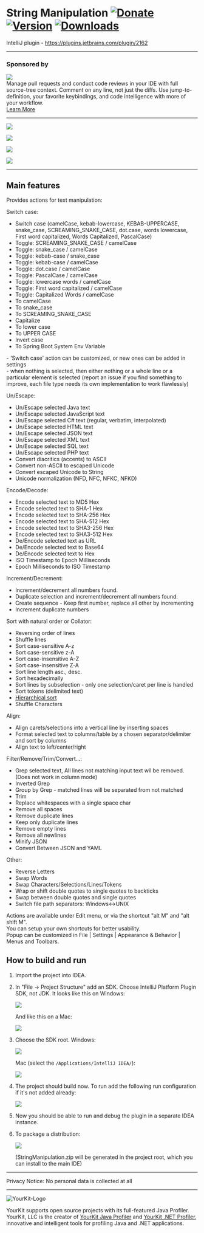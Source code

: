 String Manipulation [![Donate][badge-paypal-img]][badge-paypal] [![Version](http://phpstorm.espend.de/badge/2162/version)](https://plugins.jetbrains.com/plugin/2162)
[![Downloads](http://phpstorm.espend.de/badge/2162/downloads)](https://plugins.jetbrains.com/plugin/2162)
==================  


IntelliJ plugin - https://plugins.jetbrains.com/plugin/2162

---                    

### Sponsored by

<p><a title="Try CodeStream" href="https://sponsorlink.codestream.com/?utm_source=jbmarket&amp;utm_campaign=vojta_string&amp;utm_medium=banner"><img src="https://alt-images.codestream.com/codestream_logo_vojta_string.png"></a><br>
Manage pull requests and conduct code reviews in your IDE with full source-tree context. Comment on any line, not just the diffs. Use jump-to-definition, your favorite keybindings, and code intelligence with more of your workflow.<br>
<a title="Try CodeStream" href="https://sponsorlink.codestream.com/?utm_source=jbmarket&amp;utm_campaign=vojta_string&amp;utm_medium=banner">Learn More</a></p> 

---    

![](images/case.gif)

![](images/alignCaretsSelections.gif)

![](images/alignCarets.gif)

![](images/alignColumns.gif)


***    

## Main features

Provides actions for text manipulation:

<p>
    <p>
        Switch case:
        <ul>
            <li>Switch case (camelCase, kebab-lowercase, KEBAB-UPPERCASE, snake_case, SCREAMING_SNAKE_CASE, dot.case,
					words lowercase, First word capitalized, Words Capitalized, PascalCase)
            </li>
               <li>Toggle: SCREAMING_SNAKE_CASE / camelCase</li>
               <li>Toggle: snake_case / camelCase</li>
               <li>Toggle: kebab-case / snake_case</li>
               <li>Toggle: kebab-case / camelCase</li>
               <li>Toggle: dot.case / camelCase</li>
               <li>Toggle: PascalCase / camelCase</li>
               <li>Toggle: lowercase words / camelCase</li>
               <li>Toggle: First word capitalized / camelCase</li>
               <li>Toggle: Capitalized Words / camelCase</li>
               <li>To camelCase</li>
               <li>To snake_case</li>
               <li>To SCREAMING_SNAKE_CASE</li>
               <li>Capitalize</li>
               <li>To lower case</li>
            <li>To UPPER CASE</li>
            <li>Invert case</li>
            <li>To Spring Boot System Env Variable</li>
        </ul>
- 'Switch case' action can be customized, or new ones can be added in settings<br>
- when nothing is selected, then either nothing or a whole line or a particular element is selected (report an issue if you find something to improve, each file type needs its own implementation to work flawlessly)</li>
    </p>
    <p>
        Un/Escape:
        <ul>
            <li>Un/Escape selected Java text</li>
            <li>Un/Escape selected JavaScript text</li>
            <li>Un/Escape selected C# text (regular, verbatim, interpolated)</li>
            <li>Un/Escape selected HTML text</li>
            <li>Un/Escape selected JSON text</li>
            <li>Un/Escape selected XML text</li>
            <li>Un/Escape selected SQL text</li>
            <li>Un/Escape selected PHP text</li>
            <li>Convert diacritics (accents) to ASCII</li>
            <li>Convert non-ASCII to escaped Unicode</li>
            <li>Convert escaped Unicode to String</li>
            <li>Unicode normalization (NFD, NFC, NFKC, NFKD)</li>
        </ul>
    </p>
    <p>
        Encode/Decode:
        <ul>
            <li>Encode selected text to MD5 Hex</li>
            <li>Encode selected text to SHA-1 Hex</li>
            <li>Encode selected text to SHA-256 Hex</li>
            <li>Encode selected text to SHA-512 Hex</li>
            <li>Encode selected text to SHA3-256 Hex</li>
            <li>Encode selected text to SHA3-512 Hex</li>
            <li>De/Encode selected text as URL</li>
            <li>De/Encode selected text to Base64</li>           
            <li>De/Encode selected text to Hex</li>
            <li>ISO Timestamp to Epoch Milliseconds</li>
            <li>Epoch Milliseconds to ISO Timestamp</li>
    </ul>
    </p>
    <p>
        Increment/Decrement:
        <ul>
            <li>Increment/decrement all numbers found.</li>
            <li>Duplicate selection and increment/decrement all numbers found.</li>	
            <li>Create sequence - Keep first number, replace all other by incrementing</li>	
            <li>Increment duplicate numbers</li>	
        </ul>
    </p>
    <p>
        Sort with natural order or Collator:
        <ul>
            <li>Reversing order of lines</li>
            <li>Shuffle lines</li>
            <li>Sort case-sensitive A-z</li>
            <li>Sort case-sensitive z-A</li>
            <li>Sort case-insensitive A-Z</li>
            <li>Sort case-insensitive Z-A</li>
            <li>Sort line length asc., desc.</li>
            <li>Sort hexadecimally</li>
            <li>Sort lines by subselection - only one selection/caret per line is handled</li>
            <li>Sort tokens (delimited text)</li>
            <li><a href="https://github.com/krasa/StringManipulation/wiki/Hierarchical-sort/">Hierarchical sort</a></li>
            <li>Shuffle Characters</li>
       </ul>
    </p>
    <p>
        Align:
        <ul>
            <li>Align carets/selections into a vertical line by inserting spaces</li>
            <li>Format selected text to columns/table by a chosen separator/delimiter and sort by columns</li>
            <li>Align text to left/center/right</li>
        </ul>
    </p>
    <p>
        Filter/Remove/Trim/Convert...:
        <ul>
            <li>Grep selected text, All lines not matching input text wil be removed.
                (Does not work in column mode)
            </li>
            <li>Inverted Grep</li>
            <li>Group by Grep - matched lines will be separated from not matched</li>
            <li>Trim</li>
            <li>Replace whitespaces with a single space char</li>
            <li>Remove all spaces</li>
            <li>Remove duplicate lines</li>
            <li>Keep only duplicate lines</li>
            <li>Remove empty lines</li>
            <li>Remove all newlines</li>
            <li>Minify JSON</li>
            <li>Convert Between JSON and YAML</li>
   </ul>
    </p>
    <p>
        Other:
        <ul>
            <li>Reverse Letters</li>
            <li>Swap Words</li>
            <li>Swap Characters/Selections/Lines/Tokens</li>
            <li>Wrap or shift double quotes to single quotes to backticks</li>
            <li>Swap between double quotes and single quotes</li>
            <li>Switch file path separators: Windows&lt;-&gt;UNIX</li>
        </ul>
    </p>
    <p>Actions are available under Edit menu, or via the shortcut "alt M" and "alt shift M".
			<br>You can setup your own shortcuts for better usability.
			<br>Popup can be customized in File | Settings | Appearance & Behavior | Menus and Toolbars.
    </p>
</p>


## How to build and run

1. Import the project into IDEA.

2. In "File -> Project Structure" add an SDK. Choose IntelliJ Platform Plugin SDK, not JDK. It looks like this on Windows:

    ![](images/add-plugin-sdk-win.png)

    And like this on a Mac:

    ![](images/add-plugin-sdk-mac.png)

3. Choose the SDK root. Windows:

    ![](images/select-sdk-root-win.png)

   Mac (select the `/Applications/IntelliJ IDEA/`):

   ![](images/select-sdk-root-mac.png)

4. The project should build now. To run add the following run configuration if it's not added already:

   ![](images/run-configuration.png)

5. Now you should be able to run and debug the plugin in a separate IDEA instance.

6. To package a distribution:

   ![](images/deployment.png)
   
   (StringManipulation.zip will be generated in the project root, which you can install to the main IDE)

------

Privacy Notice: No personal data is collected at all

------
![YourKit-Logo](https://www.yourkit.com/images/yklogo.png)

YourKit supports open source projects with its full-featured Java Profiler. YourKit, LLC is the creator
of [YourKit Java Profiler](https://www.yourkit.com/java/profiler/)
and [YourKit .NET Profiler](https://www.yourkit.com/.net/profiler/), innovative and intelligent tools for profiling Java
and .NET applications.


[badge-paypal-img]:       https://img.shields.io/badge/donate-paypal-green.svg
[badge-paypal]:           https://www.paypal.me/VojtechKrasa
